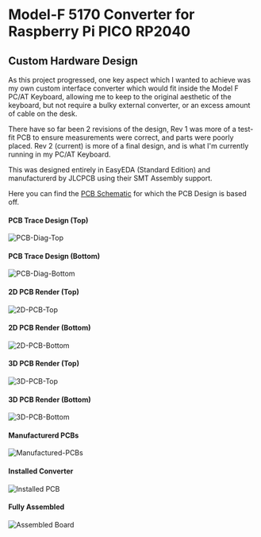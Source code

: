 # Model-F 5170 Converter for Raspberry Pi PICO RP2040

## Custom Hardware Design

As this project progressed, one key aspect which I wanted to achieve was my own custom interface converter which would fit inside the Model F PC/AT Keyboard, allowing me to keep to the original aesthetic of the keyboard, but not require a bulky external converter, or an excess amount of cable on the desk.

There have so far been 2 revisions of the design, Rev 1 was more of a test-fit PCB to ensure measurements were correct, and parts were poorly placed.  Rev 2 (current) is more of a final design, and is what I'm currently running in my PC/AT Keyboard.

This was designed entirely in EasyEDA (Standard Edition) and manufacturerd by JLCPCB using their SMT Assembly support.

Here you can find the [PCB Schematic](Schematic.pdf) for which the PCB Design is based off.

#### PCB Trace Design (Top)
![PCB-Diag-Top](PCB-Diag-Top.png)

#### PCB Trace Design (Bottom)
![PCB-Diag-Bottom](PCB-Diag-Bottom.png)

#### 2D PCB Render (Top)
![2D-PCB-Top](2D-PCB-Top.png)

#### 2D PCB Render (Bottom)
![2D-PCB-Bottom](2D-PCB-Bottom.png)

#### 3D PCB Render (Top)
![3D-PCB-Top](3D-PCB-Top.png)

#### 3D PCB Render (Bottom)
![3D-PCB-Bottom](3D-PCB-Bottom.png)

#### Manufacturerd PCBs
![Manufactured-PCBs](jlcpcb-boards.png)

#### Installed Converter
![Installed PCB](installed-board.png)

#### Fully Assembled
![Assembled Board](assembled_6450225_1.png)